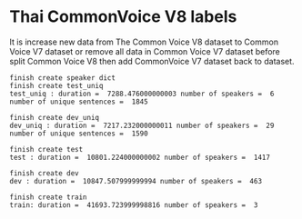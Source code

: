 # Thai CommonVoice V8 labels

It is increase new data from The Common Voice V8 dataset to Common Voice V7 dataset or remove all data in Common Voice V7 dataset before split Common Voice V8 then add CommonVoice V7 dataset back to dataset.

```
finish create speaker dict
finish create test_uniq
test_uniq : duration =  7288.476000000003 number of speakers =  6 number of unique sentences =  1845 

finish create dev_uniq
dev_uniq : duration =  7217.232000000011 number of speakers =  29 number of unique sentences =  1590 

finish create test
test : duration =  10801.224000000002 number of speakers =  1417 

finish create dev
dev : duration =  10847.507999999994 number of speakers =  463 

finish create train
train: duration =  41693.723999998816 number of speakers =  3 
```
